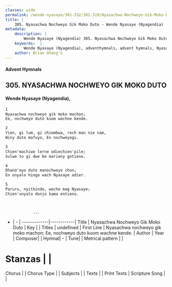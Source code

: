 ```yaml
---
classes: wide
permalink: /wende-nyasaye/301-332/301-310/Nyasachwa-Nochweyo-Gik-Moko-Duto/
title: |
    305. Nyasachwa Nochweyo Gik Moko Duto - Wende Nyasaye (Nyagendia)
metadata:
    description: |
        Wende Nyasaye (Nyagendia) 305. Nyasachwa Nochweyo Gik Moko Duto. Nyasachwa nochweyo gik moko machon; Ee, nochweyo duto kuom wachne kende.  
    keywords:  |
        Wende Nyasaye (Nyagendia), adventhymnals, advent hymnals, Nyasachwa Nochweyo Gik Moko Duto, Nyasachwa nochweyo gik moko machon; Ee, nochweyo duto kuom wachne kende.. 
    author: Brian Onang'o
---
```


#### Advent Hymnals
## 305. NYASACHWA NOCHWEYO GIK MOKO DUTO
####  Wende Nyasaye (Nyagendia),

```txt
1
Nyasachwa nochweyo gik moko machon;
Ee, nochweyo duto kuom wachne kende.

2
Yien, gi lum, gi chiembwa, rech man nie nam,
Winy duto mafuyo, En nochweyogi.

3
Chien'machiwo lerne odiechien'pile;
Sulwe to gi dwe be marieny gotieno.

4
Dhano'oyo duto manochweyo chon;
En onyalo hingo wach Nyasaye adier.

5
Paruru, nyithindo, weche mag Nyasaye;
Chien'unyalo donjo kama entieno.



            ...
```

- |   -  |
-------------|------------|
Title | Nyasachwa Nochweyo Gik Moko Duto |
Key |  |
Titles | undefined |
First Line | Nyasachwa nochweyo gik moko machon; Ee, nochweyo duto kuom wachne kende. |
Author | 
Year | 
Composer| |
Hymnal|  - |
Tune|  |
Metrical pattern | |
# Stanzas |  |
Chorus |  |
Chorus Type |  |
Subjects | |
Texts |  |
Print Texts | 
Scripture Song |  |
    
